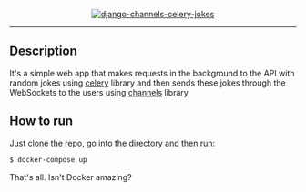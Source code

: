 <a href="https://github.com/apirobot/django-channels-celery-jokes">
    <p align="center">
      <img src="https://raw.githubusercontent.com/apirobot/django-channels-celery-jokes/master/preview.gif" alt="django-channels-celery-jokes">
    </p>
</a>

---

## Description

It's a simple web app that makes requests in the background to the API with random jokes using [celery](https://github.com/celery/celery) library and then sends these jokes through the WebSockets to the users using [channels](https://github.com/django/channels) library.

## How to run

Just clone the repo, go into the directory and then run:

```bash
$ docker-compose up
```

That's all. Isn't Docker amazing?
